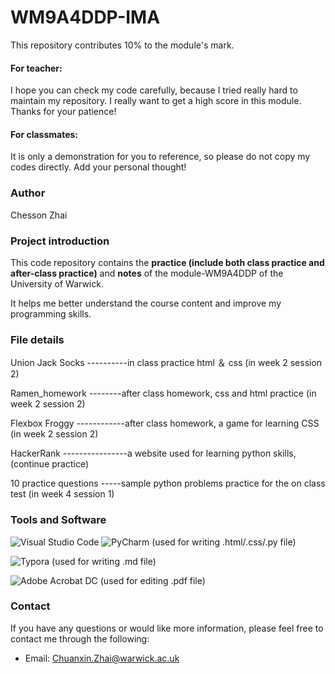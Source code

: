 # WM9A4DDP-IMA

This repository contributes 10% to the module's mark.

#### For teacher:
I hope you can check my code carefully, because I tried really hard to maintain my repository. I really want to get a high score in this module. Thanks for your patience!

#### For classmates:
It is only a demonstration for you to reference, so please do not copy my codes directly. Add your personal thought!

### Author

Chesson Zhai

### Project introduction

This code repository contains the **practice (include both class practice and after-class practice)** and **notes** of the module-WM9A4DDP of the University of Warwick.

It helps me better understand the course content and improve my programming skills.

### File details

Union Jack Socks ----------in class practice html ＆ css (in week 2 session 2)

Ramen_homework --------after class homework, css and html practice (in week 2 session 2)

Flexbox Froggy ------------after class homework, a game for learning CSS (in week 2 session 2)

HackerRank ----------------a website used for learning python skills, (continue practice)

10 practice questions -----sample python problems practice for the on class test (in week 4 session 1)






### Tools and Software

![Visual Studio Code](https://img.shields.io/badge/-Visual%20Studio%20Code-007ACC?style=flat-square&logo=visualstudiocode&logoColor=white)    ![PyCharm](https://img.shields.io/badge/-PyCharm-000000?style=flat-square&logo=pycharm&logoColor=white)
(used for writing .html/.css/.py file)


![Typora](https://img.shields.io/badge/-Typora-333333?style=flat-square&logo=typora&logoColor=white)
(used for writing .md file)

![Adobe Acrobat DC](https://img.shields.io/badge/-Adobe%20Acrobat%20DC-EC1C24?style=flat-square&logo=adobeacrobatreader&logoColor=white)
(used for editing .pdf file)

### Contact

If you have any questions or would like more information, please feel free to contact me through the following:

- Email: Chuanxin.Zhai@warwick.ac.uk
